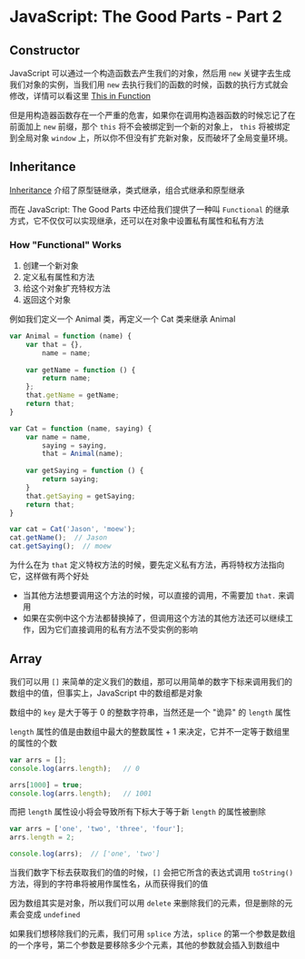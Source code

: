 # JavaScript: The Good Parts - Part 2

## Constructor

JavaScript 可以通过一个构造函数去产生我们的对象，然后用 `new` 关键字去生成我们对象的实例，当我们用 `new` 去执行我们的函数的时候，函数的执行方式就会修改，详情可以看这里 [This in Function](https://github.com/L-movingon/prepare-for-interview/blob/master/JavaScript/this-in-function.md)

但是用构造器函数存在一个严重的危害，如果你在调用构造器函数的时候忘记了在前面加上 `new` 前缀，那个 `this` 将不会被绑定到一个新的对象上， `this` 将被绑定到全局对象 `window` 上，所以你不但没有扩充新对象，反而破坏了全局变量环境。

## Inheritance

[Inheritance](https://github.com/L-movingon/prepare-for-interview/blob/master/JavaScript/inheritance.md) 介绍了原型链继承，类式继承，组合式继承和原型继承

而在 JavaScript: The Good Parts 中还给我们提供了一种叫 `Functional` 的继承方式，它不仅仅可以实现继承，还可以在对象中设置私有属性和私有方法

### How "Functional" Works

1. 创建一个新对象
2. 定义私有属性和方法
3. 给这个对象扩充特权方法
4. 返回这个对象

例如我们定义一个 Animal 类，再定义一个 Cat 类来继承 Animal

```javascript
var Animal = function (name) {
    var that = {},
        name = name;
        
    var getName = function () {
        return name;
    };
    that.getName = getName;
    return that;
}
```

```javascript
var Cat = function (name, saying) {
    var name = name,
        saying = saying,
        that = Animal(name);
    
    var getSaying = function () {
        return saying;
    }
    that.getSaying = getSaying;
    return that;
}
```

```javascript
var cat = Cat('Jason', 'moew');
cat.getName();  // Jason
cat.getSaying();  // moew
```

为什么在为 `that` 定义特权方法的时候，要先定义私有方法，再将特权方法指向它，这样做有两个好处

- 当其他方法想要调用这个方法的时候，可以直接的调用，不需要加 `that.` 来调用
- 如果在实例中这个方法都替换掉了，但调用这个方法的其他方法还可以继续工作，因为它们直接调用的私有方法不受实例的影响

## Array

我们可以用 `[]` 来简单的定义我们的数组，那可以用简单的数字下标来调用我们的数组中的值，但事实上，JavaScript 中的数组都是对象

数组中的 `key` 是大于等于 0 的整数字符串，当然还是一个 "诡异" 的 `length` 属性

`length` 属性的值是由数组中最大的整数属性 + 1 来决定，它并不一定等于数组里的属性的个数

```javascript
var arrs = [];
console.log(arrs.length);   // 0

arrs[1000] = true;
console.log(arrs.length);   // 1001
```

而把 `length` 属性设小将会导致所有下标大于等于新 `length` 的属性被删除

```javascript
var arrs = ['one', 'two', 'three', 'four'];
arrs.length = 2;

console.log(arrs);  // ['one', 'two']
```

当我们数字下标去获取我们的值的时候，`[]` 会把它所含的表达式调用
`toString()` 方法，得到的字符串将被用作属性名，从而获得我们的值

因为数组其实是对象，所以我们可以用 `delete` 来删除我们的元素，但是删除的元素会变成 `undefined`

如果我们想移除我们的元素，我们可用 `splice` 方法，`splice` 的第一个参数是数组的一个序号，第二个参数是要移除多少个元素，其他的参数就会插入到数组中